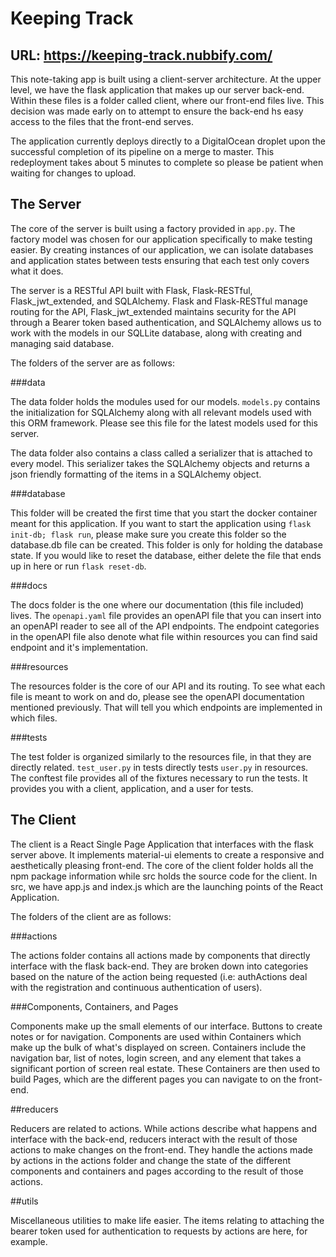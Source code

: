 
# Keeping Track

URL: https://keeping-track.nubbify.com/
 ---
 
This note-taking app is built using a client-server architecture. At the
upper level, we have the flask application that makes up our server back-end. 
Within these files is a folder called client, where our front-end files live. 
This decision was made early on to attempt to ensure the back-end hs easy access
to the files that the front-end serves. 

The application currently deploys directly to a DigitalOcean droplet upon the successful completion of its pipeline 
on a merge to master. This redeployment takes about 5 minutes to complete so please be patient when waiting for changes
to upload. 

## The Server
   
   The core of the server is built using a factory provided in ```app.py```. The factory model 
   was chosen for our application specifically to make testing easier. By creating instances of our application,
   we can isolate databases and application states between tests ensuring that each test only covers what it does.
   
   The server is a RESTful API built with Flask, Flask-RESTful, Flask_jwt_extended, and SQLAlchemy. Flask and 
   Flask-RESTful manage routing for the API, Flask_jwt_extended maintains security for the API
   through a Bearer token based authentication, and SQLAlchemy allows us to work with the models in our SQLLite 
   database, along with creating and managing said database.  
   
   The folders of the server are as follows:
   
   ###data
   
   The data folder holds the modules used for our models. ```models.py``` contains the initialization for 
   SQLAlchemy along with all relevant models used with this ORM framework. Please see this file for the latest models
   used for this server. 
   
   The data folder also contains a class called a serializer that is attached to every model. This serializer takes the
   SQLAlchemy objects and returns a json friendly formatting of the items in a SQLAlchemy object.
   
   ###database
   
   This folder will be created the first time that you start the docker container meant for this application. If you 
   want to start the application using ```flask init-db; flask run```, please make sure you create this folder so the
   database.db file can be created. This folder is only for holding the database state. If you would like to reset the 
   database, either delete the file that ends up in here or run ```flask reset-db```.
   
   ###docs
   
   The docs folder is the one where our documentation (this file included) lives. The ```openapi.yaml``` file provides
   an openAPI file that you can insert into an openAPI reader to see all of the API endpoints. The endpoint categories
   in the openAPI file also denote what file within resources you can find said endpoint and it's implementation.
   
   ###resources
   
   The resources folder is the core of our API and its routing. To see what each file is meant to work on and do, please
   see the openAPI documentation mentioned previously. That will tell you which endpoints are implemented in which
   files. 
   
   ###tests
   
   The test folder is organized similarly to the resources file, in that they are directly related. ```test_user.py```
   in tests directly tests ```user.py``` in resources. The conftest file provides all of the fixtures necessary to run
   the tests. It provides you with a client, application, and a user for tests. 
   
## The Client

   The client is a React Single Page Application that interfaces with the flask server above. It implements material-ui
   elements to create a responsive and aesthetically pleasing front-end. The core of the client folder holds all the npm
   package information while src holds the source code for the client. In src, we have app.js and index.js which are the
   launching points of the React Application.
   
   The folders of the client are as follows:
   
   ###actions
   
   The actions folder contains all actions made by components that directly interface with the flask back-end. They are
   broken down into categories based on the nature of the action being requested (i.e: authActions deal with the 
   registration and continuous authentication of users).
   
   ###Components, Containers, and Pages
   
   Components make up the small elements of our interface. Buttons to create notes or for navigation. Components are 
   used within Containers which make up the bulk of what's displayed on screen. Containers include the navigation bar,
   list of notes, login screen, and any element that takes a significant portion of screen real estate. These Containers 
   are then used to build Pages, which are the different pages you can navigate to on the front-end. 
   
   ##reducers
   
   Reducers are related to actions. While actions describe what happens and interface with the back-end, reducers
   interact with the result of those actions to make changes on the front-end. They handle the actions made by actions
   in the actions folder and change the state of the different components and containers and pages according to the 
   result of those actions. 
   
   ##utils
   
   Miscellaneous utilities to make life easier. The items relating to attaching the bearer token used for authentication
   to requests by actions are here, for example.